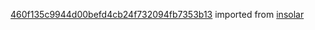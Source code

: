 [460f135c9944d00befd4cb24f732094fb7353b13](https://github.com/insolar/insolar/commit/460f135c9944d00befd4cb24f732094fb7353b13) imported from [insolar](https://github.com/insolar/insolar)
